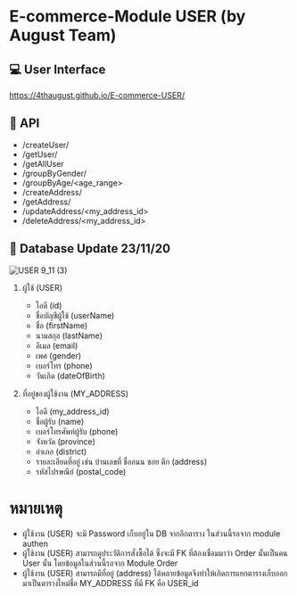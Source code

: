 # E-commerce-Module USER (by August Team)

## :computer: User Interface 
https://4thaugust.github.io/E-commerce-USER/
## :wrench: API
- /createUser/
- /getUser/<userName>
- /getAllUser
- /groupByGender/<gender>
- /groupByAge/<age_range>
- /createAddress/
- /getAddress/<userName>
- /updateAddress/<my_address_id>
- /deleteAddress/<my_address_id>

## :page_with_curl: Database Update 23/11/20

![USER 9_11 (3)](https://user-images.githubusercontent.com/41178248/99928045-123a4200-2d7a-11eb-891c-0c5a7424efa3.png)





1. ผู้ใช้ (USER)
   * ไอดี (id)
   * ชื่อบัญชีผู้ใช้ (userName)
   * ชื่อ (firstName)
   * นามสกุล (lastName)
   * อีเมล (email)
   * เพศ (gender)
   * เบอร์โทร (phone)
   * วันเกิด (dateOfBirth)

   
2. ที่อยู่ของผู้ใช้งาน (MY_ADDRESS)
   * ไอดี (my_address_id)
   * ชื่อผู้รับ (name)
   * เบอร์โทรศัพท์ผู้รับ (phone)
   * จังหวัด (province)
   * อำเภอ (district)
   * รายละเอียดที่อยู่ เช่น บ้านเลขที่ ชื่อถนน ซอย ตึก (address)
   * รหัสไปรษณีย์ (postal_code)
   

   
# หมายเหตุ 
- ผู้ใช้งาน (USER) จะมี Password เก็บอยู่ใน DB จากอีกตาราง ในส่วนนี้รอจาก module authen
- ผู้ใช้งาน (USER) สามารถดูประวัติการสั่งซื้อได้ ซึ่งจะมี FK ที่ต้องเชื่อมมาว่า Order นั้นเป็นคน User นั้น โดยข้อมูลในส่วนนี้รอจาก Module Order         
- ผู้ใช้งาน (USER) สามารถมีที่อยู่ (address) ได้หลายข้อมูลจึงทำให้เกิดการแยกตารางเก็บออกมาเป็นตารางใหม่ชื่อ MY_ADDRESS ที่มี FK คือ USER_id
